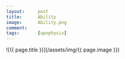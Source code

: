 ```yaml
---
layout:		post
title:		Ability
image:		Ability.png
comment:	
tags:		[apophysis]
---
```


<span class="lightbox-trigger">
![{{ page.title }}](/assets/img/{{ page.image }})
</span>
